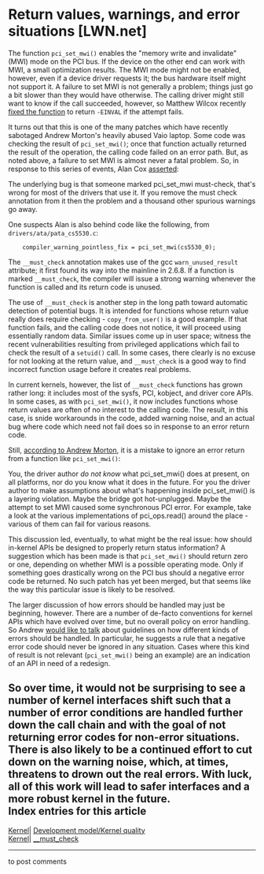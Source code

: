 # Return values, warnings, and error situations [LWN.net]

The function `pci_set_mwi()` enables the "memory write and invalidate" (MWI) mode on the PCI bus. If the device on the other end can work with MWI, a small optimization results. The MWI mode might not be enabled, however, even if a device driver requests it; the bus hardware itself might not support it. A failure to set MWI is not generally a problem; things just go a bit slower than they would have otherwise. The calling driver might still want to know if the call succeeded, however, so Matthew Wilcox recently [fixed the function](/Articles/204683/) to return `-EINVAL` if the attempt fails. 

It turns out that this is one of the many patches which have recently sabotaged Andrew Morton's heavily abused Vaio laptop. Some code was checking the result of `pci_set_mwi()`; once that function actually returned the result of the operation, the calling code failed on an error path. But, as noted above, a failure to set MWI is almost never a fatal problem. So, in response to this series of events, Alan Cox [asserted](/Articles/204686/): 

The underlying bug is that someone marked pci_set_mwi must-check, that's wrong for most of the drivers that use it. If you remove the must check annotation from it then the problem and a thousand other spurious warnings go away. 

One suspects Alan is also behind code like the following, from `drivers/ata/pata_cs5530.c`: 
    
    
        compiler_warning_pointless_fix = pci_set_mwi(cs5530_0);
    

The `__must_check` annotation makes use of the gcc `warn_unused_result` attribute; it first found its way into the mainline in 2.6.8. If a function is marked `__must_check`, the compiler will issue a strong warning whenever the function is called and its return code is unused. 

The use of `__must_check` is another step in the long path toward automatic detection of potential bugs. It is intended for functions whose return value really does require checking - `copy_from_user()` is a good example. If that function fails, and the calling code does not notice, it will proceed using essentially random data. Similar issues come up in user space; witness the recent vulnerabilities resulting from privileged applications which fail to check the result of a `setuid()` call. In some cases, there clearly is no excuse for not looking at the return value, and `__must_check` is a good way to find incorrect function usage before it creates real problems. 

In current kernels, however, the list of `__must_check` functions has grown rather long: it includes most of the sysfs, PCI, kobject, and driver core APIs. In some cases, as with `pci_set_mwi()`, it now includes functions whose return values are often of no interest to the calling code. The result, in this case, is snide workarounds in the code, added warning noise, and an actual bug where code which need not fail does so in response to an error return code. 

Still, [according to Andrew Morton](/Articles/204689/), it is a mistake to ignore an error return from a function like `pci_set_mwi()`: 

You, the driver author _do not know_ what pci_set_mwi() does at present, on all platforms, nor do you know what it does in the future. For you the driver author to make assumptions about what's happening inside pci_set_mwi() is a layering violation. Maybe the bridge got hot-unplugged. Maybe the attempt to set MWI caused some synchronous PCI error. For example, take a look at the various implementations of pci_ops.read() around the place - various of them can fail for various reasons. 

This discussion led, eventually, to what might be the real issue: how should in-kernel APIs be designed to properly return status information? A suggestion which has been made is that `pci_set_mwi()` should return zero or one, depending on whether MWI is a possible operating mode. Only if something goes drastically wrong on the PCI bus should a negative error code be returned. No such patch has yet been merged, but that seems like the way this particular issue is likely to be resolved. 

The larger discussion of how errors should be handled may just be beginning, however. There are a number of de-facto conventions for kernel APIs which have evolved over time, but no overall policy on error handling. So Andrew [would like to talk](/Articles/204691/) about guidelines on how different kinds of errors should be handled. In particular, he suggests a rule that a negative error code should never be ignored in any situation. Cases where this kind of result is not relevant (`pci_set_mwi()` being an example) are an indication of an API in need of a redesign. 

So over time, it would not be surprising to see a number of kernel interfaces shift such that a number of error conditions are handled further down the call chain and with the goal of not returning error codes for non-error situations. There is also likely to be a continued effort to cut down on the warning noise, which, at times, threatens to drown out the real errors. With luck, all of this work will lead to safer interfaces and a more robust kernel in the future.  
Index entries for this article  
---  
[Kernel](/Kernel/Index)| [Development model/Kernel quality](/Kernel/Index#Development_model-Kernel_quality)  
[Kernel](/Kernel/Index)| [__must_check](/Kernel/Index#__must_check)  
  


* * *

to post comments 
